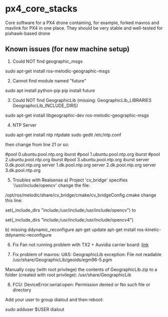 # px4_core_stacks
Core software for a PX4 drone containing, for example, forked mavros and mavlink for PX4 in one place. They should be very stable and well-tested for pixhawk-based drone
## Known issues (for new machine setup)

1. Could NOT find geographic_msgs

sudo apt-get install ros-melodic-geographic-msgs

2. Cannot find module named "future"

sudo apt install python-pip
pip install future

3. Could NOT find GeographicLib (missing: GeographicLib_LIBRARIES GeographicLib_INCLUDE_DIRS)

sudo apt-get install libgeographic-dev ros-melodic-geographic-msgs

4. NTP Server

sudo apt-get install ntp ntpdate
sudo gedit /etc/ntp.conf

then change from line 21 or so:

#pool 0.ubuntu.pool.ntp.org iburst
#pool 1.ubuntu.pool.ntp.org iburst
#pool 2.ubuntu.pool.ntp.org iburst
#pool 3.ubuntu.pool.ntp.org iburst
server 0.dk.pool.ntp.org
server 1.dk.pool.ntp.org
server 2.dk.pool.ntp.org
server 3.dk.pool.ntp.org

5. Troubles with Realsense
a) Project 'cv_bridge' specifies '/usr/include/opencv'
change the file:

/opt/ros/melodic/share/cv_bridge/cmake/cv_bridgeConfig.cmake
change this line:

set(_include_dirs "include;/usr/include;/usr/include/opencv")
to

set(_include_dirs "include;/usr/include;/usr/include/opencv4")

b) missing ddynamic_reconfigure
apt-get update apt-get install ros-kinetic-ddynamic-reconfigure

6. Fix Fan not running problem with TX2 + Auvidia carrier board: [link](https://jade.wtf/tech-notes/j121-fan/)

7. Fix problem of mavros: UAS: GeographicLib exception: File not readable /usr/share/GeographicLib/geoids/egm96-5.pgm

Manually copy (with root privilege) the contents of GeographicLib.zip to a folder (created with root privilege): /usr/share/GeographicLib

8. FCU: DeviceError:serial:open: Permission denied or No such file or directory

Add your user to group dialout and then reboot: 

sudo adduser $USER dialout